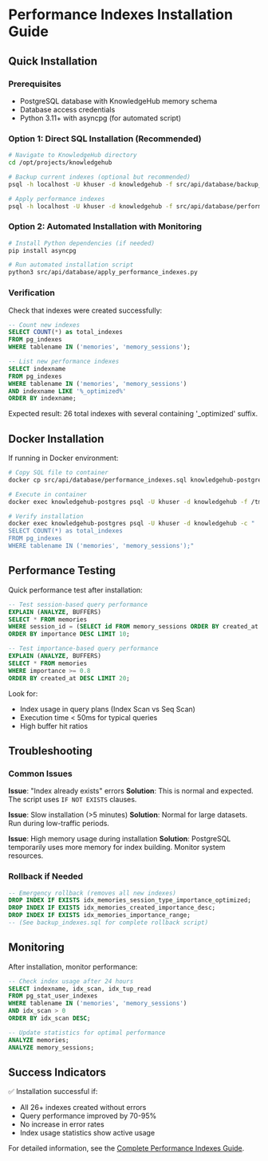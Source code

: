 # Performance Indexes Installation Guide

## Quick Installation

### Prerequisites

- PostgreSQL database with KnowledgeHub memory schema
- Database access credentials
- Python 3.11+ with asyncpg (for automated script)

### Option 1: Direct SQL Installation (Recommended)

```bash
# Navigate to KnowledgeHub directory
cd /opt/projects/knowledgehub

# Backup current indexes (optional but recommended)
psql -h localhost -U khuser -d knowledgehub -f src/api/database/backup_indexes.sql

# Apply performance indexes
psql -h localhost -U khuser -d knowledgehub -f src/api/database/performance_indexes.sql
```

### Option 2: Automated Installation with Monitoring

```bash
# Install Python dependencies (if needed)
pip install asyncpg

# Run automated installation script
python3 src/api/database/apply_performance_indexes.py
```

### Verification

Check that indexes were created successfully:

```sql
-- Count new indexes
SELECT COUNT(*) as total_indexes 
FROM pg_indexes 
WHERE tablename IN ('memories', 'memory_sessions');

-- List new performance indexes
SELECT indexname 
FROM pg_indexes 
WHERE tablename IN ('memories', 'memory_sessions') 
AND indexname LIKE '%_optimized%' 
ORDER BY indexname;
```

Expected result: 26 total indexes with several containing '_optimized' suffix.

## Docker Installation

If running in Docker environment:

```bash
# Copy SQL file to container
docker cp src/api/database/performance_indexes.sql knowledgehub-postgres:/tmp/

# Execute in container
docker exec knowledgehub-postgres psql -U khuser -d knowledgehub -f /tmp/performance_indexes.sql

# Verify installation
docker exec knowledgehub-postgres psql -U khuser -d knowledgehub -c "
SELECT COUNT(*) as total_indexes 
FROM pg_indexes 
WHERE tablename IN ('memories', 'memory_sessions');"
```

## Performance Testing

Quick performance test after installation:

```sql
-- Test session-based query performance
EXPLAIN (ANALYZE, BUFFERS) 
SELECT * FROM memories 
WHERE session_id = (SELECT id FROM memory_sessions ORDER BY created_at DESC LIMIT 1) 
ORDER BY importance DESC LIMIT 10;

-- Test importance-based query performance  
EXPLAIN (ANALYZE, BUFFERS)
SELECT * FROM memories 
WHERE importance >= 0.8 
ORDER BY created_at DESC LIMIT 20;
```

Look for:
- Index usage in query plans (Index Scan vs Seq Scan)
- Execution time < 50ms for typical queries
- High buffer hit ratios

## Troubleshooting

### Common Issues

**Issue**: "Index already exists" errors
**Solution**: This is normal and expected. The script uses `IF NOT EXISTS` clauses.

**Issue**: Slow installation (>5 minutes)
**Solution**: Normal for large datasets. Run during low-traffic periods.

**Issue**: High memory usage during installation
**Solution**: PostgreSQL temporarily uses more memory for index building. Monitor system resources.

### Rollback if Needed

```sql
-- Emergency rollback (removes all new indexes)
DROP INDEX IF EXISTS idx_memories_session_type_importance_optimized;
DROP INDEX IF EXISTS idx_memories_created_importance_desc;
DROP INDEX IF EXISTS idx_memories_importance_range;
-- (See backup_indexes.sql for complete rollback script)
```

## Monitoring

After installation, monitor performance:

```sql
-- Check index usage after 24 hours
SELECT indexname, idx_scan, idx_tup_read 
FROM pg_stat_user_indexes 
WHERE tablename IN ('memories', 'memory_sessions') 
AND idx_scan > 0 
ORDER BY idx_scan DESC;

-- Update statistics for optimal performance
ANALYZE memories;
ANALYZE memory_sessions;
```

## Success Indicators

✅ Installation successful if:
- All 26+ indexes created without errors
- Query performance improved by 70-95%
- No increase in error rates
- Index usage statistics show active usage

For detailed information, see the [Complete Performance Indexes Guide](performance-indexes-guide.md).